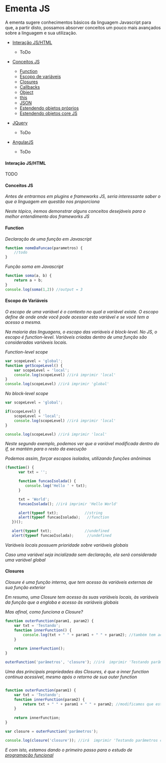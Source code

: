 # Ementa JS

A ementa sugere conhecimentos básicos da linguagem Javascript para que, a partir disto, possamos absorver conceitos um pouco mais avançados sobre a linguagem e sua utilização.

* [Interação JS/HTML](#interacao-jshtml)
	* ToDo

* [Conceitos JS](#conceitos-js)
  * [Function](#function)
  * [Escopo de variáveis](#escopo-de-variaveis)
  * [Closures](#closures)
  * [Callbacks](#callbacks)
  * [Object](#object)
  * [this](#this)  
  * [JSON](#json)
  * [Estendendo objetos próprios](#estendendo-objetos-proprios)
  * [Estendendo objetos core JS](#estendendo-objetos-core-js)

* [JQuery](#jquery)
	* ToDo
* [AngularJS](#angularjs)
	* ToDo


#### Interação JS/HTML
TODO

#### Conceitos JS
_Antes de entrarmos em plugins e frameworks JS, seria interessante saber o que a linguagem em questão nos proporciona_  

_Neste tópico, iremos demonstrar alguns conceitos desejáveis para o melhor entendimento dos frameworks JS_

#### Function
_Declaração de uma função em Javascript_

```javascript
function nomeDaFuncao(parametros) {
	//todo
}
```
_Função soma em Javascript_

```javascript
function soma(a, b) {
	return a + b;
}
console.log(soma(1,2)) //output = 3
```

#### Escopo de Variáveis
_O escopo de uma variável é o contexto no qual a variável existe. O escopo define de onde onde você pode acessar esta variável e se você tem a acesso a mesma._

_Na maioria das linguagens, o escopo das variáveis é block-level. No JS, o escopo é function-level. Variáveis criadas dentro de uma função são consideradas variáveis locais._

_Function-level scope_

```javascript
var scopeLevel = 'global';
function getScopeLevel() {
	var scopeLevel = 'local';
    console.log(scopeLevel) //irá imprimir 'local'
}
console.log(scopeLevel) //irá imprimir 'global'
```

_No block-level scope_

```javascript
var scopeLevel = 'global';

if(scopeLevel) {
	scopeLevel = 'local';
    console.log(scopeLevel) //irá imprimir 'local'
}

console.log(scopeLevel) //irá imprimir 'local'
```

_Neste segundo exemplo, podemos ver que a variável modificada dentro do if, se mantém para o resto da execução_

_Podemos assim, forçar escopos isolados, utilizando funções anônimas_

```javascript
(function() { 
      var txt = '';

      function funcaoIsolada() {
         console.log('Hello ' + txt);
      }

      txt = 'World';
      funcaoIsolada(); //irá imprimir 'Hello World'

      alert(typeof txt);            //string
      alert(typeof funcaoIsolada);   //function
   })();

   alert(typeof txt);               //undefined
   alert(typeof funcaoIsolada);      //undefined
```
_Variáveis locais possuem prioridade sobre variáveis globais_

_Caso uma variável seja incializada sem declaração, ela será considerada uma variável global_

#### Closures
_Closure é uma função interna, que tem acesso às variáveis externas de sua função exterior_

_Em resumo, uma Closure tem acesso às suas variáveis locais, às variáveis da função que a engloba e acesso às variáveis globais_

_Mas afinal, como funciona a Closure?_

```javascript
function outerFunction(param1, param2) {
	var txt = 'Testando';
    function innerFunction() {
        console.log(txt + " " + param1 + " " + param2); //também tem acesso aos parâmetros da função
    }
    
    return innerFunction();
}

outerFunction('parâmetros', 'closure'); //irá  imprimir 'Testando parâmetros closure'

```
_Uma das principais propriedades das Closures, é que a inner function continua acessível, mesmo após o retorno de sua outer function_

```javascript

function outerFunction(param1) {
	var txt = 'Testando';
    function innerFunction(param2) {
        return txt + " " + param1 + " " + param2; //modificamos que esta função possa retornar 
    }
    
    return innerFunction;
}

var closure = outerFunction('parâmetros');

console.log(closure('closure')); //irá  imprimir 'Testando parâmetros closure'

```

_E com isto, estamos dando o primeiro passo para o estudo de [programação funcional](https://en.wikipedia.org/wiki/Functional_programming)_
